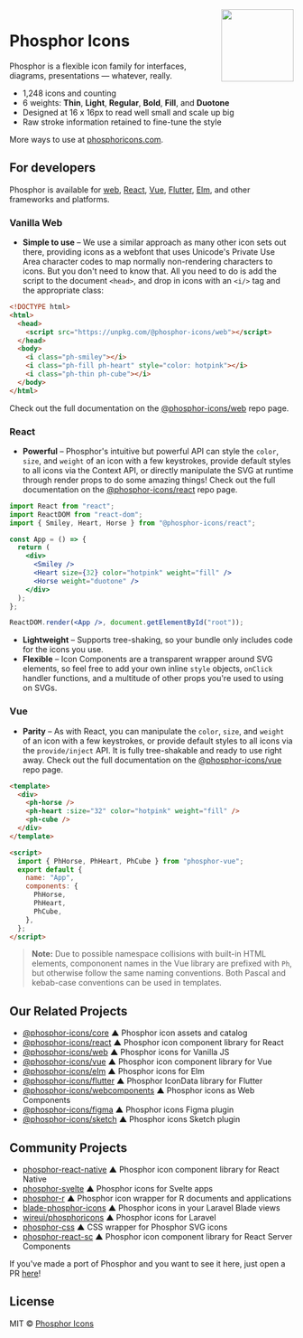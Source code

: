 <img src="/meta/phosphor-mark-tight-yellow.png" width="128" align="right" />

# Phosphor Icons

Phosphor is a flexible icon family for interfaces, diagrams, presentations — whatever, really.

- 1,248 icons and counting
- 6 weights: **Thin**, **Light**, **Regular**, **Bold**, **Fill**, and **Duotone**
- Designed at 16 x 16px to read well small and scale up big
- Raw stroke information retained to fine-tune the style

More ways to use at [phosphoricons.com](https://phosphoricons.com).

## For developers

Phosphor is available for [web](https://github.com/phosphor-icons/web), [React](https://github.com/phosphor-icons/react), [Vue](https://github.com/phosphor-icons/vue), [Flutter](https://github.com/phosphor-icons/flutter), [Elm](https://github.com/phosphor-icons/phosphor-elm), and other frameworks and platforms.

### Vanilla Web

- **Simple to use** – We use a similar approach as many other icon sets out there, providing icons as a webfont that uses Unicode's Private Use Area character codes to map normally non-rendering characters to icons. But you don't need to know that. All you need to do is add the script to the document `<head>`, and drop in icons with an `<i/>` tag and the appropriate class:

```html
<!DOCTYPE html>
<html>
  <head>
    <script src="https://unpkg.com/@phosphor-icons/web"></script>
  </head>
  <body>
    <i class="ph-smiley"></i>
    <i class="ph-fill ph-heart" style="color: hotpink"></i>
    <i class="ph-thin ph-cube"></i>
  </body>
</html>
```

Check out the full documentation on the [@phosphor-icons/web](https://github.com/phosphor-icons/web) repo page.

### React

- **Powerful** – Phosphor's intuitive but powerful API can style the `color`, `size`, and `weight` of an icon with a few keystrokes, provide default styles to all icons via the Context API, or directly manipulate the SVG at runtime through render props to do some amazing things! Check out the full documentation on the [@phosphor-icons/react](https://github.com/phosphor-icons/react) repo page.

```jsx
import React from "react";
import ReactDOM from "react-dom";
import { Smiley, Heart, Horse } from "@phosphor-icons/react";

const App = () => {
  return (
    <div>
      <Smiley />
      <Heart size={32} color="hotpink" weight="fill" />
      <Horse weight="duotone" />
    </div>
  );
};

ReactDOM.render(<App />, document.getElementById("root"));
```

- **Lightweight** – Supports tree-shaking, so your bundle only includes code for the icons you use.
- **Flexible** – Icon Components are a transparent wrapper around SVG elements, so feel free to add your own inline `style` objects, `onClick` handler functions, and a multitude of other props you're used to using on SVGs.

### Vue

- **Parity** – As with React, you can manipulate the `color`, `size`, and `weight` of an icon with a few keystrokes, or provide default styles to all icons via the `provide/inject` API. It is fully tree-shakable and ready to use right away. Check out the full documentation on the [@phosphor-icons/vue](https://github.com/phosphor-icons/vue) repo page.

```html
<template>
  <div>
    <ph-horse />
    <ph-heart :size="32" color="hotpink" weight="fill" />
    <ph-cube />
  </div>
</template>

<script>
  import { PhHorse, PhHeart, PhCube } from "phosphor-vue";
  export default {
    name: "App",
    components: {
      PhHorse,
      PhHeart,
      PhCube,
    },
  };
</script>
```

> **Note:** Due to possible namespace collisions with built-in HTML elements, compononent names in the Vue library are prefixed with `Ph`, but otherwise follow the same naming conventions. Both Pascal and kebab-case conventions can be used in templates.

## Our Related Projects

- [@phosphor-icons/core](https://github.com/phosphor-icons/core) ▲ Phosphor icon assets and catalog
- [@phosphor-icons/react](https://github.com/phosphor-icons/react) ▲ Phosphor icon component library for React
- [@phosphor-icons/web](https://github.com/phosphor-icons/web) ▲ Phosphor icons for Vanilla JS
- [@phosphor-icons/vue](https://github.com/phosphor-icons/vue) ▲ Phosphor icon component library for Vue
- [@phosphor-icons/elm](https://github.com/phosphor-icons/phosphor-elm) ▲ Phosphor icons for Elm
- [@phosphor-icons/flutter](https://github.com/phosphor-icons/flutter) ▲ Phosphor IconData library for Flutter
- [@phosphor-icons/webcomponents](https://github.com/phosphor-icons/webcomponents) ▲ Phosphor icons as Web Components
- [@phosphor-icons/figma](https://github.com/phosphor-icons/figma) ▲ Phosphor icons Figma plugin
- [@phosphor-icons/sketch](https://github.com/phosphor-icons/sketch) ▲ Phosphor icons Sketch plugin

## Community Projects

- [phosphor-react-native](https://github.com/duongdev/phosphor-react-native) ▲ Phosphor icon component library for React Native
- [phosphor-svelte](https://github.com/haruaki07/phosphor-svelte) ▲ Phosphor icons for Svelte apps
- [phosphor-r](https://github.com/dreamRs/phosphoricons) ▲ Phosphor icon wrapper for R documents and applications
- [blade-phosphor-icons](https://github.com/codeat3/blade-phosphor-icons) ▲ Phosphor icons in your Laravel Blade views
- [wireui/phosphoricons](https://github.com/wireui/phosphoricons) ▲ Phosphor icons for Laravel
- [phosphor-css](https://github.com/lucagoslar/phosphor-css) ▲ CSS wrapper for Phosphor SVG icons
- [phosphor-react-sc](https://github.com/simenandre/phosphor-react-sc) ▲ Phosphor icon component library for React Server Components

If you've made a port of Phosphor and you want to see it here, just open a PR [here](https://github.com/phosphor-icons/phosphor-home)!

## License

MIT © [Phosphor Icons](https://github.com/phosphor-icons)
